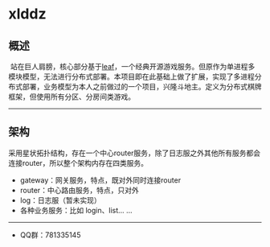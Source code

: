 # xlddz

## 概述

​		站在巨人肩膀，核心部分基于[leaf](https://github.com/name5566/leaf)，一个经典开源游戏服务。但原作为单进程多模块模型，无法进行分布式部署。本项目即在此基础上做了扩展，实现了多进程分布式部署，业务模型为本人之前做过的一个项目，兴隆斗地主。定义为分布式棋牌框架，但使用所有分区、分房间类游戏。

----

## 架构

​		采用星状拓扑结构，存在一个中心router服务，除了日志服之外其他所有服务都会连接router，所以整个架构内存在四类服务。

* gateway：网关服务，特点，既对外同时连接router
* router：中心路由服务，特点，只对外
* log：日志服（暂未实现）
* 各种业务服务：比如 login、list... ...

---

* QQ群：781335145



